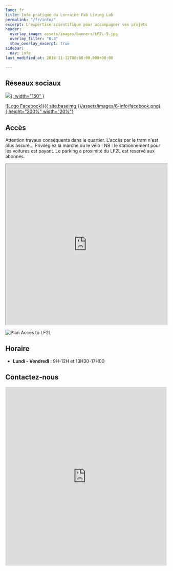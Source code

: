 ```yaml
---
lang: fr
title: Info pratique du Lorraine Fab Living Lab
permalink: "/fr/info/"
excerpt: L'expertise scientifique pour accompagner vos projets
header:
  overlay_image: assets/images/banners/LF2L-5.jpg
  overlay_filter: "0.3"
  show_overlay_excerpt: true
sidebar:
  nav: info
last_modified_at: 2018-11-12T00:00:00.000+00:00

---
```


## Réseaux sociaux 


<a href="https://www.linkedin.com/in/lf2l-de-l-erpi-et-l-ensgsi-4137511a7/recent-activity/all/">![](https://img.freepik.com/vecteurs-premium/logo-linkedin-carre-isole-fond-blanc_469489-892.jpg){: width="150" }</a>  

<a href="https://www.facebook.com/LorraineFabLivingLab">![Logo Facebook]({{ site.baseimg }}/assets/images/6-info/facebook.png){:height="200%" width="20%"}</a>  

## Accès

Attention travaux conséquents dans le quartier. L'accès par le tram n'est plus assuré... 
Privilégiez la marche ou le vélo ! 
NB : le stationnement pour les voitures est payant. Le parking a proximité du LF2L est reservé aux abonnés.

<iframe src="https://www.google.com/maps/d/embed?mid=zjoguh0NVOXo.kZTYPT-5FrXA"  width="100%" height="500px"></iframe>

![Plan Acces to LF2L](/assets/images/6-info/plan-acces-LF2L.jpg)

## Horaire

* **Lundi - Vendredi** : 9H-12H et 13H30-17H00

## Contactez-nous

<iframe height="557"
allowTransparency="true"
frameborder="0"
scrolling="no"
style="width:100%;border:none"
src="https://lf2l.wufoo.com/embed/mspzvpa1bdexyq/">
<a href="https://lf2l.wufoo.com/forms/mspzvpa1bdexyq/"> Fill out my Wufoo form! </a>
</iframe>


